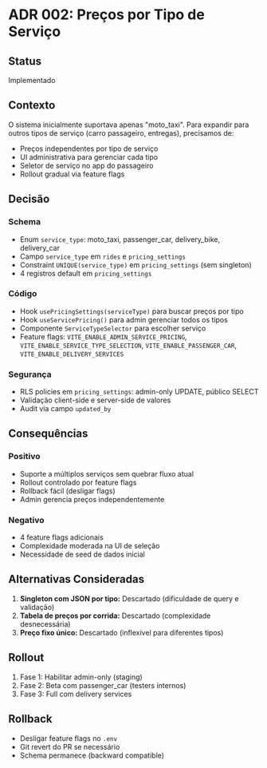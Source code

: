 # ADR 002: Preços por Tipo de Serviço

## Status
Implementado

## Contexto
O sistema inicialmente suportava apenas "moto_taxi". Para expandir para outros tipos de serviço (carro passageiro, entregas), precisamos de:
- Preços independentes por tipo de serviço
- UI administrativa para gerenciar cada tipo
- Seletor de serviço no app do passageiro
- Rollout gradual via feature flags

## Decisão

### Schema
- Enum `service_type`: moto_taxi, passenger_car, delivery_bike, delivery_car
- Campo `service_type` em `rides` e `pricing_settings`
- Constraint `UNIQUE(service_type)` em `pricing_settings` (sem singleton)
- 4 registros default em `pricing_settings`

### Código
- Hook `usePricingSettings(serviceType)` para buscar preços por tipo
- Hook `useServicePricing()` para admin gerenciar todos os tipos
- Componente `ServiceTypeSelector` para escolher serviço
- Feature flags: `VITE_ENABLE_ADMIN_SERVICE_PRICING`, `VITE_ENABLE_SERVICE_TYPE_SELECTION`, `VITE_ENABLE_PASSENGER_CAR`, `VITE_ENABLE_DELIVERY_SERVICES`

### Segurança
- RLS policies em `pricing_settings`: admin-only UPDATE, público SELECT
- Validação client-side e server-side de valores
- Audit via campo `updated_by`

## Consequências

### Positivo
- Suporte a múltiplos serviços sem quebrar fluxo atual
- Rollout controlado por feature flags
- Rollback fácil (desligar flags)
- Admin gerencia preços independentemente

### Negativo
- 4 feature flags adicionais
- Complexidade moderada na UI de seleção
- Necessidade de seed de dados inicial

## Alternativas Consideradas
1. **Singleton com JSON por tipo:** Descartado (dificuldade de query e validação)
2. **Tabela de preços por corrida:** Descartado (complexidade desnecessária)
3. **Preço fixo único:** Descartado (inflexível para diferentes tipos)

## Rollout
1. Fase 1: Habilitar admin-only (staging)
2. Fase 2: Beta com passenger_car (testers internos)
3. Fase 3: Full com delivery services

## Rollback
- Desligar feature flags no `.env`
- Git revert do PR se necessário
- Schema permanece (backward compatible)

